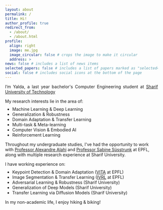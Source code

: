 ```yaml
---
layout: about
permalink: /
title: Hi!
author_profile: true
redirect_from:
  - /about/
  - /about.html
profile:
  align: right
  image: me.jpg
  image_circular: false # crops the image to make it circular
  address: >
news: false # includes a list of news items
selected_papers: false # includes a list of papers marked as "selected={true}"
social: false # includes social icons at the bottom of the page
---
```


<style>
.farsi { font-family:PERSWEB; font-weight: bold; font-size:11pt; }
.header-color { color:#0f2b46; }
.twocol { columns: 2 }
ul.twocol { width: 110%; }
</style>

<p style="text-align: justify;">
I’m Yalda, a last year bachelor's Computer Engineering student at <a href="https://en.sharif.edu/">Sharif University of Technology</a><br>

My research interests lie in the area of:</p>

<ul style="margin-top: -1%;" markdown='1'>
<li> Machine Learning & Deep Learning </li>
<li> Generalization & Robustness </li>
<li> Domain Adaptation & Transfer Learning </li>
<li> Multi-task & Meta-learning </li>
<li> Computer Vision & Embodied AI </li>
<li> Reinforcement Learning </li>
</ul>

Throughout my undergraduate studies, I've had the opportunity to work with <a href="https://scholar.google.com/citations?user=UIhXQ64AAAAJ&hl=en"> Professor Alexandre Alahi</a> and <a href="https://scholar.google.com/citations?user=EX3OYP4AAAAJ&hl=en"> Professor Sabine Süsstrunk</a> at EPFL, along with multiple research experience at Sharif University.

I have working experience on:

<ul style="margin-top: -1%;" markdown='1'>
<li> Keypoint Detection & Domain Adaptation (<a href="https://www.epfl.ch/labs/vita/">VITA</a> at EPFL) </li>
<li> Image Segmentation & Transfer Learning (<a href="https://www.epfl.ch/labs/ivrl/">IVRL</a> at EPFL) </li>
<li> Adversarial Learning & Robustness (Sharif University) </li>
<li> Generalization of Deep Models (Sharif University) </li>
<li> Transfer Learning via Diffusion Models (Sharif University) </li>
</ul>

In my non-academic life, I enjoy hiking & biking!
